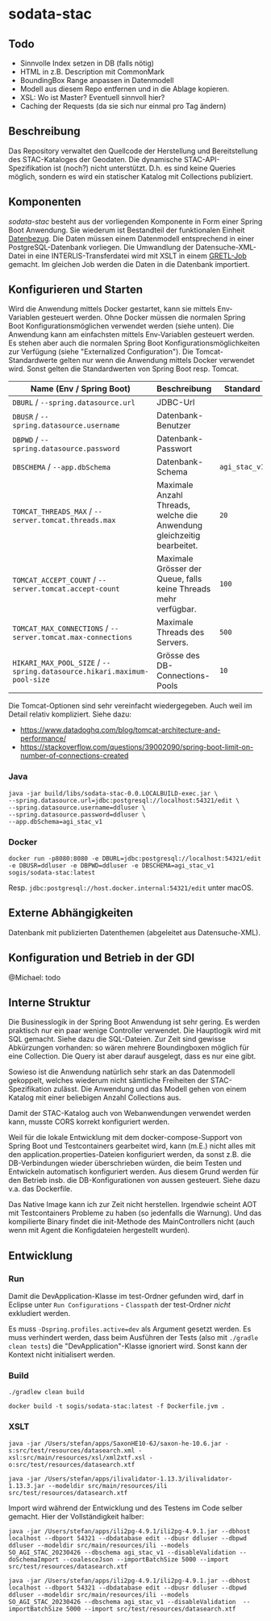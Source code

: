 # sodata-stac

## Todo
- Sinnvolle Index setzen in DB (falls nötig)
- HTML in z.B. Description mit CommonMark
- BoundingBox Range anpassen in Datenmodell
- Modell aus diesem Repo entfernen und in die Ablage kopieren.
- XSL: Wo ist Master? Eventuell sinnvoll hier?
- Caching der Requests (da sie sich nur einmal pro Tag ändern)

## Beschreibung

Das Repository verwaltet den Quellcode der Herstellung und Bereitstellung des STAC-Kataloges der Geodaten. Die dynamische STAC-API-Spezifikation ist (noch?) nicht unterstützt. D.h. es sind keine Queries möglich, sondern es wird ein statischer Katalog mit Collections publiziert.

## Komponenten

_sodata-stac_ besteht aus der vorliegenden Komponente in Form einer Spring Boot Anwendung. Sie wiederum ist Bestandteil der funktionalen Einheit [Datenbezug](https://github.com/sogis/dok/blob/dok/dok_funktionale_einheiten/Documents/Datenbezug/Datenbezug.md). Die Daten müssen einem Datenmodell entsprechend in einer PostgreSQL-Datenbank vorliegen. Die Umwandlung der Datensuche-XML-Datei in eine INTERLIS-Transferdatei wird mit XSLT in einem [GRETL-Job](https://github.com/sogis/gretljobs/tree/main/agi_stac) gemacht. Im gleichen Job werden die Daten in die Datenbank importiert.

## Konfigurieren und Starten

Wird die Anwendung mittels Docker gestartet, kann sie mittels Env-Variablen gesteuert werden. Ohne Docker müssen die normalen Spring Boot Konfigurationsmöglichen verwendet werden (siehe unten).
Die Anwendung kann am einfachsten mittels Env-Variablen gesteuert werden. Es stehen aber auch die normalen Spring Boot Konfigurationsmöglichkeiten zur Verfügung (siehe "Externalized Configuration"). Die Tomcat-Standardwerte gelten nur wenn die Anwendung mittels Docker verwendet wird. Sonst gelten die Standardwerten von Spring Boot resp. Tomcat.

| Name (Env / Spring Boot) | Beschreibung | Standard |
|-----|-----|-----|
| `DBURL` / `--spring.datasource.url` | JDBC-Url | |
| `DBUSR` / `--spring.datasource.username` | Datenbank-Benutzer | |
| `DBPWD` / `--spring.datasource.password` | Datenbank-Passwort | |
| `DBSCHEMA` / `--app.dbSchema` | Datenbank-Schema | `agi_stac_v1` |
| `TOMCAT_THREADS_MAX` / `--server.tomcat.threads.max` | Maximale Anzahl Threads, welche die Anwendung gleichzeitig bearbeitet. | `20` |
| `TOMCAT_ACCEPT_COUNT` / `--server.tomcat.accept-count` | Maximale Grösser der Queue, falls keine Threads mehr verfügbar. | `100` |
| `TOMCAT_MAX_CONNECTIONS` / `--server.tomcat.max-connections` | Maximale Threads des Servers. | `500` |
| `HIKARI_MAX_POOL_SIZE` /  `--spring.datasource.hikari.maximum-pool-size` | Grösse des DB-Connections-Pools | `10` |

Die Tomcat-Optionen sind sehr vereinfacht wiedergegeben. Auch weil im Detail relativ kompliziert. Siehe dazu:

- https://www.datadoghq.com/blog/tomcat-architecture-and-performance/
- https://stackoverflow.com/questions/39002090/spring-boot-limit-on-number-of-connections-created

### Java

```
java -jar build/libs/sodata-stac-0.0.LOCALBUILD-exec.jar \
--spring.datasource.url=jdbc:postgresql://localhost:54321/edit \
--spring.datasource.username=ddluser \
--spring.datasource.password=ddluser \
--app.dbSchema=agi_stac_v1
```

### Docker

```
docker run -p8080:8080 -e DBURL=jdbc:postgresql://localhost:54321/edit -e DBUSR=ddluser -e DBPWD=ddluser -e DBSCHEMA=agi_stac_v1 sogis/sodata-stac:latest
```

Resp. `jdbc:postgresql://host.docker.internal:54321/edit` unter macOS.

## Externe Abhängigkeiten

Datenbank mit publizierten Datenthemen (abgeleitet aus Datensuche-XML).

## Konfiguration und Betrieb in der GDI

@Michael: todo

## Interne Struktur

Die Businesslogik in der Spring Boot Anwendung ist sehr gering. Es werden praktisch nur ein paar wenige Controller verwendet. Die Hauptlogik wird mit SQL gemacht. Siehe dazu die SQL-Dateien. Zur Zeit sind gewisse Abkürzungen vorhanden: so wären mehrere Boundingboxen möglich für eine Collection. Die Query ist aber darauf ausgelegt, dass es nur eine gibt.

Sowieso ist die Anwendung natürlich sehr stark an das Datenmodell gekoppelt, welches wiederum nicht sämtliche Freiheiten der STAC-Spezifikation zulässt. Die Anwendung und das Modell gehen von einem Katalog mit einer beliebigen Anzahl Collections aus. 

Damit der STAC-Katalog auch von Webanwendungen verwendet werden kann, musste CORS korrekt konfiguriert werden.

Weil für die lokale Entwicklung mit dem docker-compose-Support von Spring Boot und Testcontainers gearbeitet wird, kann (m.E.) nicht alles mit den application.properties-Dateien konfiguriert werden, da sonst z.B. die DB-Verbindungen wieder überschrieben würden, die beim Testen und Entwickeln automatisch konfiguriert werden. Aus diesem Grund werden für den Betrieb insb. die DB-Konfigurationen von aussen gesteuert. Siehe dazu v.a. das Dockerfile.

Das Native Image kann ich zur Zeit nicht herstellen. Irgendwie scheint AOT mit Testcontainers Probleme zu haben (so jedenfalls die Warnung). Und das kompilierte Binary findet die init-Methode des MainControllers nicht (auch wenn mit Agent die Konfigdateien hergestellt wurden).

## Entwicklung

### Run 

Damit die DevApplication-Klasse im test-Ordner gefunden wird, darf in Eclipse unter `Run Configurations` - `Classpath` der test-Ordner _nicht_ exkludiert werden.

Es muss `-Dspring.profiles.active=dev` als Argument gesetzt werden. Es muss verhindert werden, dass beim Ausführen der Tests (also mit `./gradle clean tests`) die "DevApplication"-Klasse ignoriert wird. Sonst kann der Kontext nicht initialisert werden.


### Build

```
./gradlew clean build
```

```
docker build -t sogis/sodata-stac:latest -f Dockerfile.jvm .
```

### XSLT 

```
java -jar /Users/stefan/apps/SaxonHE10-6J/saxon-he-10.6.jar -s:src/test/resources/datasearch.xml -xsl:src/main/resources/xsl/xml2xtf.xsl -o:src/test/resources/datasearch.xtf

java -jar /Users/stefan/apps/ilivalidator-1.13.3/ilivalidator-1.13.3.jar --modeldir src/main/resources/ili src/test/resources/datasearch.xtf
```

Import wird während der Entwicklung und des Testens im Code selber gemacht. Hier der Vollständigkeit halber:

```
java -jar /Users/stefan/apps/ili2pg-4.9.1/ili2pg-4.9.1.jar --dbhost localhost --dbport 54321 --dbdatabase edit --dbusr ddluser --dbpwd ddluser --modeldir src/main/resources/ili --models SO_AGI_STAC_20230426 --dbschema agi_stac_v1 --disableValidation --doSchemaImport --coalesceJson --importBatchSize 5000 --import src/test/resources/datasearch.xtf

java -jar /Users/stefan/apps/ili2pg-4.9.1/ili2pg-4.9.1.jar --dbhost localhost --dbport 54321 --dbdatabase edit --dbusr ddluser --dbpwd ddluser --modeldir src/main/resources/ili --models SO_AGI_STAC_20230426 --dbschema agi_stac_v1 --disableValidation  --importBatchSize 5000 --import src/test/resources/datasearch.xtf
```
